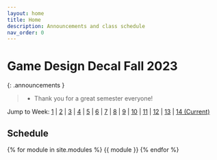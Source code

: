 ```yaml
---
layout: home
title: Home
description: Announcements and class schedule
nav_order: 0
---
```


# Game Design Decal Fall 2023

{: .announcements }

> - Thank you for a great semester everyone!

Jump to Week: [1](#week-1) \| [2](#week-2) \| [3](#week-3) \| [4](#week-4) \| [5](#week-5) \| [6](#week-6) \| [7](#week-7) \| [8](#week-8) \| [9](#week-9) \| [10](#week-10) \| [11](#week-11) \| [12](#week-12) \| [13](#week-13) \| [14 (Current)](#week-14)

## Schedule

{% for module in site.modules %}
{{ module }}
{% endfor %}

[Lab 0]: ./pages/labs/lab0/lab0
[Lab 1]: ./pages/labs/lab1/lab1
[Lab 2]: ./pages/labs/lab2/lab2
[Lab 3]: ./pages/labs/lab3/lab3
[Lab 4]: ./pages/labs/lab4/lab4
[Lab 5]: ./pages/labs/lab5/lab5
[Lab 6]: ./pages/labs/lab6/lab6
[Lab 7]: ./pages/labs/lab7/lab7
[Lab 8]: ./pages/labs/lab8/lab8
[Lab 9]: ./pages/labs/lab9/lab9
[Lab 10]: ./pages/labs/lab10/lab10
[Lab 11]: ./pages/labs/lab11/lab11
[Lab 12]: ./pages/labs/lab12/lab12
[Lab 13]: ./pages/labs/lab13/lab13
[Lab 14]: ./pages/labs/lab14/lab14
[Lab 15]: ./pages/labs/lab15/lab15
[Lab 16]: ./pages/labs/lab16/lab16
[Lab 17]: ./pages/labs/lab17/lab17
[Project 1]: ./pages/projects/Projects
[Project 2]: ./pages/projects/project2/project2
[Project 3]: ./pages/projects/project3/project3
[Project 2 Teams]: https://docs.google.com/spreadsheets/d/1CZgPawYnguPQaf4d85N1Vm0moBTB7juq5Q41wTIE6Hk/edit#gid=89316042
[Pitch Submission Form]: https://forms.gle/ypPEBLJmhSN1rC4p7
[here]: https://tinyurl.com/fa23proj3designdoc
[facilitator apps are now open!]: https://docs.google.com/forms/d/e/1FAIpQLSfWZ_qyR0ay88w5iQBJX_bSALlPLhKQAInqRia1KCDsqOFDPQ/viewform
[milestone 4]: ./pages/projects/project3/project3
[Course Postmortem form]: https://tinyurl.com/fa23courseeval
